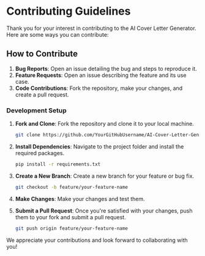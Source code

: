 # Contributing Guidelines

Thank you for your interest in contributing to the AI Cover Letter Generator. Here are some ways you can contribute:

## How to Contribute

1. **Bug Reports**: Open an issue detailing the bug and steps to reproduce it.
2. **Feature Requests**: Open an issue describing the feature and its use case.
3. **Code Contributions**: Fork the repository, make your changes, and create a pull request.

### Development Setup

1. **Fork and Clone**: Fork the repository and clone it to your local machine.
    ```bash
    git clone https://github.com/YourGitHubUsername/AI-Cover-Letter-Generator.git
    ```

2. **Install Dependencies**: Navigate to the project folder and install the required packages.
    ```bash
    pip install -r requirements.txt
    ```

3. **Create a New Branch**: Create a new branch for your feature or bug fix.
    ```bash
    git checkout -b feature/your-feature-name
    ```

4. **Make Changes**: Make your changes and test them.

5. **Submit a Pull Request**: Once you're satisfied with your changes, push them to your fork and submit a pull request.
    ```bash
    git push origin feature/your-feature-name
    ```

We appreciate your contributions and look forward to collaborating with you!
